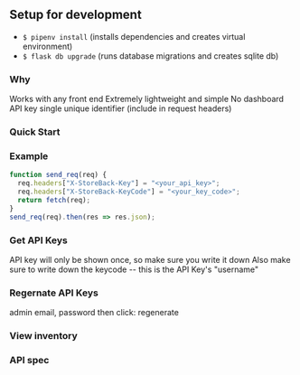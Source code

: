 ## Setup for development

- `$ pipenv install` (installs dependencies and creates virtual environment)
- `$ flask db upgrade` (runs database migrations and creates sqlite db)

### Why

Works with any front end
Extremely lightweight and simple
No dashboard
API key single unique identifier (include in request headers)

### Quick Start

### Example

```javascript
function send_req(req) {
  req.headers["X-StoreBack-Key"] = "<your_api_key>";
  req.headers["X-StoreBack-KeyCode"] = "<your_key_code>";
  return fetch(req);
}
send_req(req).then(res => res.json);
```

### Get API Keys

API key will only be shown once, so make sure you write it down
Also make sure to write down the keycode -- this is the API Key's "username"

### Regernate API Keys

admin email, password then click: regenerate

### View inventory

### API spec
